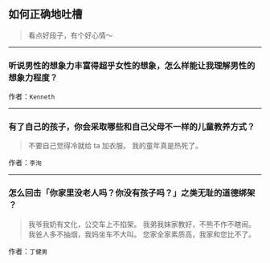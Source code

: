 ## 如何正确地吐槽

> 看点好段子，有个好心情～


 
---

### 听说男性的想象力丰富得超乎女性的想象，怎么样能让我理解男性的想象力程度？

> 


作者：`Kenneth`

---

### 有了自己的孩子，你会采取哪些和自己父母不一样的儿童教养方式？

> 不要自己觉得冷就给 ta 加衣服。
> 我的童年真是热死了。


作者：`李洵`

---

### 怎么回击「你家里没老人吗？你没有孩子吗？」之类无耻的道德绑架 ？

> 我爷我奶有文化，公交车上不掐架。
> 我弟我妹家教好，不熊不作不瞎闹。
> 我爸人多不抽烟，我妈坐车不大叫。
> 您家全家素质高，我家和您比不了。


作者：`丁健男`